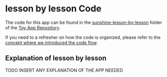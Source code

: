 
# lesson by lesson Code
The code for this app can be found in the [sunshine-lesson-by-lesson](https://github.com/udacity/ud851-Sunshine/tree/student/) folder of the [Toy App Repository](https://github.com/udacity/ud851-Exercises).

If you need to a refresher on how the code is organized, please refer to the [concept where we introduced the code flow](https://classroom.udacity.com/courses/ud851/lessons/93affc67-3f0b-4f9b-b3a4-a7a26f241a86/concepts/115d08bb-f114-46fa-b693-5c6ce1445c07).

## Explanation of lesson by lesson
TODO INSERT ANY EXPLANATION OF THE APP NEEDED
 
